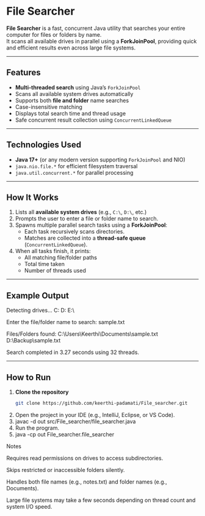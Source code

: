 #  File Searcher

**File Searcher** is a fast, concurrent Java utility that searches your entire computer for files or folders by name.  
It scans all available drives in parallel using a **ForkJoinPool**, providing quick and efficient results even across large file systems.

---

##  Features

- **Multi-threaded search** using Java’s `ForkJoinPool`
-  Scans all available system drives automatically
-  Supports both **file and folder** name searches
-  Case-insensitive matching
-  Displays total search time and thread usage
-  Safe concurrent result collection using `ConcurrentLinkedQueue`

---

##  Technologies Used

- **Java 17+** (or any modern version supporting `ForkJoinPool` and NIO)
- `java.nio.file.*` for efficient filesystem traversal
- `java.util.concurrent.*` for parallel processing

---

##  How It Works

1. Lists all **available system drives** (e.g., `C:\`, `D:\`, etc.)
2. Prompts the user to enter a file or folder name to search.
3. Spawns multiple parallel search tasks using a **ForkJoinPool**:
   - Each task recursively scans directories.
   - Matches are collected into a **thread-safe queue** (`ConcurrentLinkedQueue`).
4. When all tasks finish, it prints:
   - All matching file/folder paths  
   - Total time taken  
   - Number of threads used

---


##  Example Output
Detecting drives...
C:
D:
E:\

Enter the file/folder name to search: sample.txt

Files/Folders found:
C:\Users\Keerthi\Documents\sample.txt
D:\Backup\sample.txt

Search completed in 3.27 seconds using 32 threads.


---

## How to Run

1. **Clone the repository**
   ```bash
   git clone https://github.com/keerthi-padamati/File_searcher.git

2.   Open the project in your IDE (e.g., IntelliJ, Eclipse, or VS Code).
3.   javac -d out src/File_searcher/file_searcher.java
4.   Run the program.
5.   java -cp out File_searcher.file_searcher


Notes

Requires read permissions on drives to access subdirectories.

Skips restricted or inaccessible folders silently.

Handles both file names (e.g., notes.txt) and folder names (e.g., Documents).

Large file systems may take a few seconds depending on thread count and system I/O speed.


